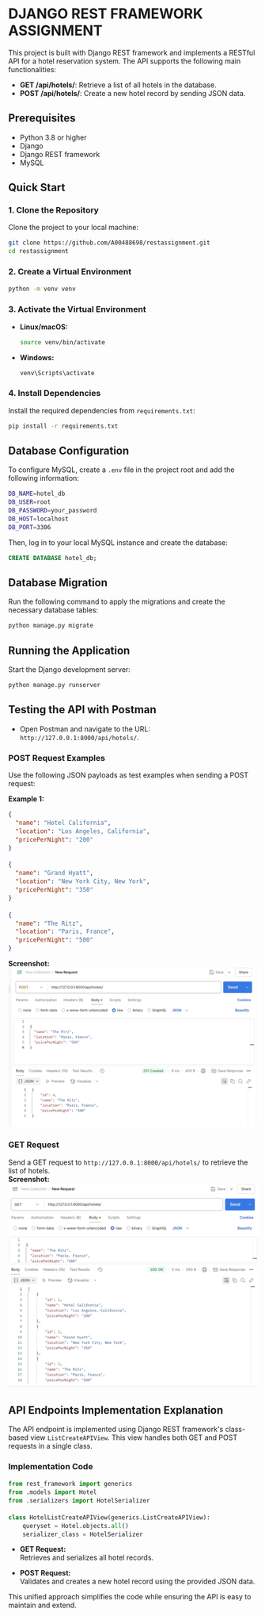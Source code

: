 # DJANGO REST FRAMEWORK ASSIGNMENT

This project is built with Django REST framework and implements a RESTful API for a hotel reservation system. The API supports the following main functionalities:

- **GET /api/hotels/**: Retrieve a list of all hotels in the database.
- **POST /api/hotels/**: Create a new hotel record by sending JSON data.

## Prerequisites

- Python 3.8 or higher
- Django
- Django REST framework
- MySQL

## Quick Start

### 1. Clone the Repository

Clone the project to your local machine:

```bash
git clone https://github.com/A00488698/restassignment.git
cd restassignment
```

### 2. Create a Virtual Environment

```bash
python -m venv venv
```

### 3. Activate the Virtual Environment

- **Linux/macOS:**

  ```bash
  source venv/bin/activate
  ```

- **Windows:**

  ```bash
  venv\Scripts\activate
  ```

### 4. Install Dependencies

Install the required dependencies from `requirements.txt`:

```bash
pip install -r requirements.txt
```

## Database Configuration

To configure MySQL, create a `.env` file in the project root and add the following information:

```bash
DB_NAME=hotel_db
DB_USER=root
DB_PASSWORD=your_password
DB_HOST=localhost
DB_PORT=3306
```

Then, log in to your local MySQL instance and create the database:

```sql
CREATE DATABASE hotel_db;
```

## Database Migration

Run the following command to apply the migrations and create the necessary database tables:

```bash
python manage.py migrate
```

## Running the Application

Start the Django development server:

```bash
python manage.py runserver
```

## Testing the API with Postman

- Open Postman and navigate to the URL: `http://127.0.0.1:8000/api/hotels/`.

### POST Request Examples

Use the following JSON payloads as test examples when sending a POST request:

**Example 1:**

```json
{
  "name": "Hotel California",
  "location": "Los Angeles, California",
  "pricePerNight": "200"
}

{
  "name": "Grand Hyatt",
  "location": "New York City, New York",
  "pricePerNight": "350"
}

{
  "name": "The Ritz",
  "location": "Paris, France",
  "pricePerNight": "500"
}
```

**Screenshot:** 
![GET Response Screenshot](/screenshot1.jpg)

### GET Request

Send a GET request to `http://127.0.0.1:8000/api/hotels/` to retrieve the list of hotels.  
**Screenshot:**  
![GET Response Screenshot](/screenshot.jpg)

## API Endpoints Implementation Explanation

The API endpoint is implemented using Django REST framework's class-based view `ListCreateAPIView`. This view handles both GET and POST requests in a single class.

### Implementation Code

```python
from rest_framework import generics
from .models import Hotel
from .serializers import HotelSerializer

class HotelListCreateAPIView(generics.ListCreateAPIView):
    queryset = Hotel.objects.all()
    serializer_class = HotelSerializer
```

- **GET Request:**  
  Retrieves and serializes all hotel records.

- **POST Request:**  
  Validates and creates a new hotel record using the provided JSON data.

This unified approach simplifies the code while ensuring the API is easy to maintain and extend.

